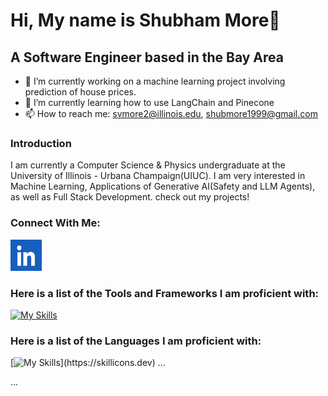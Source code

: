 # Hi, My name is Shubham More👋

## A Software Engineer based in the Bay Area
- 🔭 I’m currently working on a machine learning project involving prediction of house prices.
- 🌱 I’m currently learning how to use LangChain and Pinecone
- 📫 How to reach me: svmore2@illinois.edu, shubmore1999@gmail.com

### Introduction

I am currently a Computer Science & Physics undergraduate at the University of Illinois - Urbana Champaign(UIUC). I am very interested in Machine Learning, Applications of Generative AI(Safety and LLM Agents), as well as Full Stack Development. check out my projects!

### Connect With Me:

<a href="https://www.linkedin.com/in/smore88/">
  <img src="./images/linkedin_icon.png" alt="LinkedIn" width="50" height="50"/>
</a>

### Here is a list of the Tools and Frameworks I am proficient with:
[![My Skills](https://skillicons.dev/icons?i=anaconda,androidstudiom,azure,bitbucket,bootstrap,cmake,django,docker,firebase,gradle,grafana,graphql,jenkins,jquery,mongodb,mysql,nextjs,nodejs,postgres,pytorch,react,redis,spring,sklearn,tailwind)](https://skillicons.dev)

### Here is a list of the Languages I am proficient with:
[![My Skills](https://skillicons.dev/icons?i=py,java,js,c,cpp,css,html,)](https://skillicons.dev)
...

[JavaScript]: https://img.shields.io/badge/JavaScript-323330?style=for-the-badge&logo=javascript&logoColor=F7DF1E
[React.js]: https://img.shields.io/badge/React-20232A?style=for-the-badge&logo=react&logoColor=61DAFB
...

